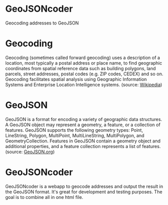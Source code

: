 # GeoJSONcoder
Geocoding addresses to GeoJSON

# Geocoding
Geocoding (sometimes called forward geocoding) uses a description of a location, most typically a postal address or place name, to find geographic coordinates from spatial reference data such as building polygons, land parcels, street addresses, postal codes (e.g. ZIP codes, CEDEX) and so on. Geocoding facilitates spatial analysis using Geographic Information Systems and Enterprise Location Intelligence systems.
(source: <a href="https://en.wikipedia.org/wiki/Geocoding">Wikipedia</a>)

# GeoJSON
GeoJSON is a format for encoding a variety of geographic data structures. A GeoJSON object may represent a geometry, a feature, or a collection of features. GeoJSON supports the following geometry types: Point, LineString, Polygon, MultiPoint, MultiLineString, MultiPolygon, and GeometryCollection. Features in GeoJSON contain a geometry object and additional properties, and a feature collection represents a list of features.
(source: <a href="http://geojson.org/">GeoJSON.org</a>)

# GeoJSONcoder
GeoJSONcoder is a webapp to geocode addresses and output the result in the GeoJSON format. It's great for development and testing purposes. The goal is to combine all in one html file.
